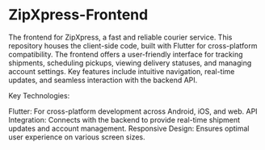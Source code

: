 # ZipXpress-Frontend

The frontend for ZipXpress, a fast and reliable courier service. This repository houses the client-side code, built with Flutter for cross-platform compatibility. The frontend offers a user-friendly interface for tracking shipments, scheduling pickups, viewing delivery statuses, and managing account settings. Key features include intuitive navigation, real-time updates, and seamless interaction with the backend API.

Key Technologies:

Flutter: For cross-platform development across Android, iOS, and web.
API Integration: Connects with the backend to provide real-time shipment updates and account management.
Responsive Design: Ensures optimal user experience on various screen sizes.
